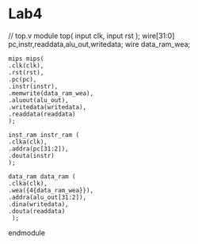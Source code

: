 # Lab4

// top.v
module top(
	input clk,
	input rst
    );
	wire[31:0] pc,instr,readdata,alu_out,writedata;
   	wire data_ram_wea;
   	
	mips mips(
	.clk(clk),
	.rst(rst),
	.pc(pc),
	.instr(instr),
	.memwrite(data_ram_wea),
	.aluout(alu_out),
	.writedata(writedata),
	.readdata(readdata)
	);
	
	inst_ram instr_ram (
    .clka(clk),
    .addra(pc[31:2]),
    .douta(instr)
    );
    
    data_ram data_ram (
    .clka(clk),
    .wea({4{data_ram_wea}}),
    .addra(alu_out[31:2]),
    .dina(writedata),    
    .douta(readdata)
     );
endmodule
